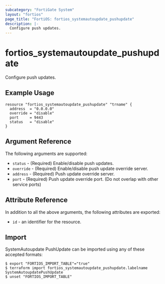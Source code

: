 ```yaml
---
subcategory: "FortiGate System"
layout: "fortios"
page_title: "FortiOS: fortios_systemautoupdate_pushupdate"
description: |-
  Configure push updates.
---
```


# fortios_systemautoupdate_pushupdate
Configure push updates.

## Example Usage

```hcl
resource "fortios_systemautoupdate_pushupdate" "trname" {
  address  = "0.0.0.0"
  override = "disable"
  port     = 9443
  status   = "disable"
}
```

## Argument Reference


The following arguments are supported:

* `status` - (Required) Enable/disable push updates.
* `override` - (Required) Enable/disable push update override server.
* `address` - (Required) Push update override server.
* `port` - (Required) Push update override port. (Do not overlap with other service ports)


## Attribute Reference

In addition to all the above arguments, the following attributes are exported:
* `id` - an identifier for the resource.

## Import

SystemAutoupdate PushUpdate can be imported using any of these accepted formats:
```
$ export "FORTIOS_IMPORT_TABLE"="true"
$ terraform import fortios_systemautoupdate_pushupdate.labelname SystemAutoupdatePushUpdate
$ unset "FORTIOS_IMPORT_TABLE"
```
